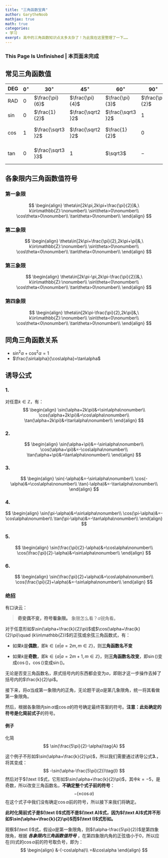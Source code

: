 ```yaml
---
title: "三角函数宝典"
author: GarytheNoob
mathjax: true
math: true
categories:
- 学习
exerpt: 高中的三角函数知识点太多太杂了！为此我在这里整理了一下……
---
```


### This Page Is Unfinished | 本页面未完成


## 常见三角函数值

| DEG    | $0^\circ$ | $30^\circ$        | $45^\circ$        | $60^\circ$        | $90^\circ$      | $120^\circ$       | $135^\circ$        | $150^\circ$        | $180^\circ$ |
| ------ | --------- | ----------------- | ----------------- | ----------------- | --------------- | ----------------- | ------------------ | ------------------ | ----------- |
| RAD    | $0$       | $\frac{\pi}{6}$   | $\frac{\pi}{4}$   | $\frac{\pi}{3}$   | $\frac{\pi}{2}$ | $\frac{2\pi}{3}$  | $\frac{3\pi}{4}$   | $\frac{5\pi}{6}$   | $\pi$       |
| $\sin$ | $0$       | $\frac{1}{2}$     | $\frac{\sqrt2 }2$ | $\frac{\sqrt3 }2$ | $1$             | $\frac{\sqrt3 }2$ | $\frac{\sqrt2 }2$  | $\frac{1}{2}$      | $0$         |
| $\cos$ | $1$       | $\frac{\sqrt3 }2$ | $\frac{\sqrt2 }2$ | $\frac{1}{2}$     | $0$             | $-\frac{1}{2}$    | $-\frac{\sqrt2 }2$ | $-\frac{\sqrt3 }2$ | $-1$        |
| $\tan$ | $0$       | $\frac{\sqrt3 }3$ | $1$               | $\sqrt3$          | $-$             | $-\sqrt3$         | $-1$               | $-\frac{\sqrt3 }3$ | $0$         |

## 各象限内三角函数值符号

### 第一象限

$$
\begin{align}
\theta\in[2k\pi,2k\pi+\frac{\pi}{2}]&,\ k\in\mathbb{Z}:\nonumber\\
\sin\theta>0\nonumber\\
\cos\theta>0\nonumber\\
\tan\theta>0\nonumber\\
\end{align}
$$

### 第二象限

$$
\begin{align}
\theta\in[2k\pi+\frac{\pi}{2},2k\pi+\pi]&,\ k\in\mathbb{Z}:\nonumber\\
\sin\theta>0\nonumber\\
\cos\theta<0\nonumber\\
\tan\theta<0\nonumber\\
\end{align}
$$

### 第三象限

$$
\begin{align}
\theta\in[2k\pi-\pi,2k\pi-\frac{\pi}{2}]&,\ k\in\mathbb{Z}:\nonumber\\
\sin\theta<0\nonumber\\
\cos\theta<0\nonumber\\
\tan\theta>0\nonumber\\
\end{align}
$$

### 第四象限

$$
\begin{align}
\theta\in[2k\pi-\frac{\pi}{2},2k\pi]&,\ k\in\mathbb{Z}:\nonumber\\
\sin\theta<0\nonumber\\
\cos\theta<0\nonumber\\
\tan\theta>0\nonumber\\
\end{align}
$$

## 同角三角函数关系

- $\sin^2\alpha+\cos^2\alpha=1$
- $\frac{\sin\alpha}{\cos\alpha}=\tan\alpha$



## 诱导公式

### 1. 

对任意$k\in\mathbb{Z}$，有：
$$
\begin{align}
\sin(\alpha+2k\pi)&=\sin\alpha\nonumber\\
\cos(\alpha+2k\pi)&=\cos\alpha\nonumber\\
\tan(\alpha+2k\pi)&=\tan\alpha\nonumber\\
\end{align}
$$

### 2.

$$
\begin{align}
\sin(\alpha+\pi)&=-\sin\alpha\nonumber\\
\cos(\alpha+\pi)&=-\cos\alpha\nonumber\\
\tan(\alpha+\pi)&=\tan\alpha\nonumber\\
\end{align}
$$

### 3.

$$
\begin{align}
\sin(-\alpha)&=-\sin\alpha\nonumber\\
\cos(-\alpha)&=\cos\alpha\nonumber\\
\tan(-\alpha)&=-\tan\alpha\nonumber\\
\end{align}
$$

### 4.

$$
\begin{align}
\sin(\pi-\alpha)&=\sin\alpha\nonumber\\
\cos(\pi-\alpha)&=-\cos\alpha\nonumber\\
\tan(\pi-\alpha)&=-\tan\alpha\nonumber\\
\end{align}
$$

### 5.

$$
\begin{align}
\sin(\frac{\pi}{2}-\alpha)&=\cos\alpha\nonumber\\
\cos(\frac{\pi}{2}-\alpha)&=\sin\alpha\nonumber\\
\end{align}
$$

### 6.

$$
\begin{align}
\sin(\frac{\pi}{2}+\alpha)&=\cos\alpha\nonumber\\
\cos(\frac{\pi}{2}+\alpha)&=-\sin\alpha\nonumber\\
\end{align}
$$

### 绝招

有口诀云：

> **奇变偶不变，符号看象限。** 象限怎么看？$\alpha$锐角看。

对于任意形如$\sin(\alpha+\frac{k}{2}\pi)$或$\cos(\alpha+\frac{k}{2}\pi)\quad (k\in\mathbb{Z})$的正弦或余弦三角函数式，有：

- 如果$k$是**偶数**，即$k\in \{a|a=2m,m\in\mathbb{Z}\}$，则**三角函数名不变**

- 如果$k$是**奇数**，即$k\in \{a|a=2m+1,m\in\mathbb{Z}\}$，则**三角函数名改变**，即$\sin()$变成$\cos()$，$\cos()$变成$\sin()$。

无论是否变三角函数名，原式括号内的东西都会变为$\alpha$，即刚才这一步操作去掉了括号内的$\frac{k}{2}\pi$。

接下来，将$\alpha$当成第一象限内的正角，无论题干说$\alpha$是第几象限角，统一将其看做第一象限角。

然后，根据各象限内$\sin\alpha$或$\cos\alpha$的符号确定最终答案的符号。**注意：**此处确定的符号是**化简前式子**的符号。



#### 例子

化简
$$
\sin(\frac{5\pi}{2}-\alpha)\tag{A}
$$

这个例子不形如$\sin(\alpha+\frac{k}{2}\pi)$，所以我们需要通过诱导公式**3.**，将其变成：
$$
-\sin(\alpha-\frac{5\pi}{2})\tag{I}
$$
然后对于$(\text I)$式，它形如$\sin(\alpha+\frac{k}{2}\pi)$，其中$k=-5$，是奇数，所以改变三角函数名，**不确定整个式子前的符号**：
$$
-(\pm\cos\alpha)\tag{II}
$$
在这个式子中我们没有确定$\cos \alpha$前的符号，所以接下来我们将确定。

**此时化简前式子是$(\text I)$式而不是$(\text A)$式，因为$(\text A)$式并不形如$\sin(\alpha+\frac{k}{2}\pi)$而$(\text I)$式形如。**

观察$(\text I)$式，假设$\alpha$是第一象限角，则$(\alpha-\frac{5\pi}{2})$是第四象限角，根据 ***各象限内三角函数值符号*** ，在第四象限内角的正弦值小于0，所以应在$(\text{II})$式的$\cos\alpha$前的符号取负号，即为：
$$
\begin{align}
&-(-cos\alpha)\\
=&\cos\alpha
\end{align}
$$
